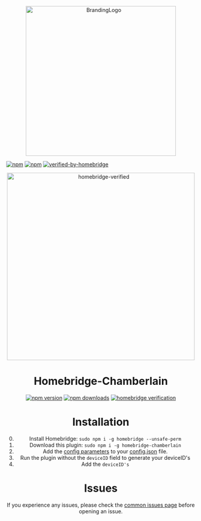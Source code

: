 <p align="center">
    <img src="https://github.com/iRayanKhan/Assets-Repo/blob/master/Chamberlain-Plugin-Branding.png?raw=true" alt="BrandingLogo" width="400” maxHeight="91" />
</p>

[![npm](https://badgen.net/npm/v/homebridge-chamberlain/latest)](https://www.npmjs.com/package/homebridge-chamberlain) 
[![npm](https://badgen.net/npm/dt/homebridge-chamberlain)](https://www.npmjs.com/package/homebridge-chamberlain)
[![verified-by-homebridge](https://badgen.net/badge/homebridge/verified/purple)](https://github.com/homebridge/homebridge/wiki/Verified-Plugins)

<span align="center">

<a href="https://github.com/iRayanKhan/Assets-Repo/blob/master/Chamberlain-Plugin-Branding.png?raw=true"><img alt="homebridge-verified" src="https://github.com/iRayanKhan/Assets-Repo/blob/master/Chamberlain-Plugin-Branding.png?raw=true" width="500px"></a>

# Homebridge-Chamberlain

<a href="https://www.npmjs.com/package/homebridge-chamberlain"><img title="npm version" src="https://badgen.net/npm/v/homebridge-chamberlain" ></a>
<a href="https://www.npmjs.com/package/homebridge-chamberlain"><img title="npm downloads" src="https://badgen.net/npm/dt/homebridge-chamberlain" ></a>
<a href="https://github.com/homebridge/homebridge/wiki/Verified-Plugins"><img title="homebridge verification" src="https://badgen.net/badge/homebridge/verified/purple" ></a>
</span>



# Installation
0) Install Homebridge:   ```sudo npm i -g homebridge --unsafe-perm```
1) Download this plugin: ```sudo npm i -g homebridge-chamberlain```
2) Add the [config parameters](https://github.com/iRayanKhan/homebridge-chamberlain/blob/master/config-example.MD) to your [config.json](https://github.com/nfarina/homebridge/blob/master/config-sample.json) file.
3) Run the plugin without the ```deviceID``` field to generate your deviceID's
4) Add the ```deviceID's```

# Issues 
If you experience any issues, please check the [common issues page](https://github.com/iRayanKhan/homebridge-chamberlain/wiki/Common-Issues) before opening an issue.




